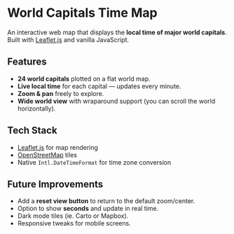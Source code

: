 # World Capitals Time Map

An interactive web map that displays the **local time of major world capitals**.
Built with [Leaflet.js](https://leafletjs.com/) and vanilla JavaScript.

##  Features

*  **24 world capitals** plotted on a flat world map.
*  **Live local time** for each capital — updates every minute.
*  **Zoom & pan** freely to explore.
*  **Wide world view** with wraparound support (you can scroll the world horizontally).

##  Tech Stack

* [Leaflet.js](https://leafletjs.com/) for map rendering
* [OpenStreetMap](https://www.openstreetmap.org/) tiles
* Native `Intl.DateTimeFormat` for time zone conversion

##  Future Improvements

*  Add a **reset view button** to return to the default zoom/center.
*  Option to show **seconds** and update in real time.
*  Dark mode tiles (ie. Carto or Mapbox).
*  Responsive tweaks for mobile screens.

